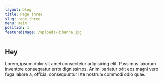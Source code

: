 ```yaml
---
layout: blog
title: Page Three
slug: page-three
menu: main
position: 1
featuredImage: /uploads/Rihanna.jpg
---
```

## Hey
Lorem, ipsum dolor sit amet consectetur adipisicing elit. Possimus laborum inventore consequatur error dignissimos. Animi pariatur odit eos magni vero fuga labore a, officia, consequuntur iste nostrum commodi odio quae. 
